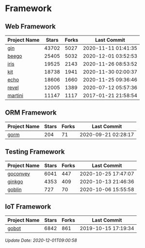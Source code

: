 # Framework

## Web Framework
| Project Name | Stars | Forks | Last Commit |
| ------------ | ----- | ----- | ----------- |
| [gin](https://github.com/gin-gonic/gin) | 43702 | 5027 | 2020-11-11 01:41:35 |
| [beego](https://github.com/astaxie/beego) | 25405 | 5032 | 2020-12-01 03:52:53 |
| [iris](https://github.com/kataras/iris) | 19525 | 2143 | 2020-11-26 08:53:52 |
| [kit](https://github.com/go-kit/kit) | 18738 | 1941 | 2020-11-30 02:00:37 |
| [echo](https://github.com/labstack/echo) | 18606 | 1660 | 2020-11-25 09:36:46 |
| [revel](https://github.com/revel/revel) | 12005 | 1389 | 2020-07-12 05:57:36 |
| [martini](https://github.com/go-martini/martini) | 11147 | 1117 | 2017-01-21 21:58:54 |

## ORM Framework
| Project Name | Stars | Forks | Last Commit |
| ------------ | ----- | ----- | ----------- |
| [gorm](https://github.com/jinzhu/gorm) | 204 | 71 | 2020-09-21 02:28:17 |

## Testing Framework
| Project Name | Stars | Forks | Last Commit |
| ------------ | ----- | ----- | ----------- |
| [goconvey](https://github.com/smartystreets/goconvey) | 6041 | 447 | 2020-10-25 17:47:07 |
| [ginkgo](https://github.com/onsi/ginkgo) | 4353 | 409 | 2020-10-13 21:46:36 |
| [goblin](https://github.com/franela/goblin) | 727 | 70 | 2020-10-06 15:55:58 |

## IoT Framework
| Project Name | Stars | Forks | Last Commit |
| ------------ | ----- | ----- | ----------- |
| [gobot](https://github.com/hybridgroup/gobot) | 6842 | 861 | 2019-10-15 17:19:34 |

*Update Date: 2020-12-01T09:00:58*